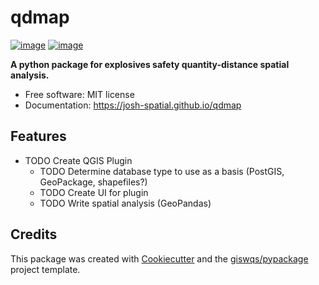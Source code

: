 # qdmap


[![image](https://img.shields.io/pypi/v/qdmap.svg)](https://pypi.python.org/pypi/qdmap)
[![image](https://github.com/josh-spatial/qdmap/workflows/build/badge.svg)](https://github.com/josh-spatial/qdmap/actions?query=workflow%3Abuild)

**A python package for explosives safety quantity-distance spatial analysis.**


-   Free software: MIT license
-   Documentation: https://josh-spatial.github.io/qdmap
    

## Features

-   TODO Create QGIS Plugin
    -   TODO Determine database type to use as a basis (PostGIS, GeoPackage, shapefiles?)
    -   TODO Create UI for plugin
    -   TODO Write spatial analysis (GeoPandas)

## Credits

This package was created with [Cookiecutter](https://github.com/cookiecutter/cookiecutter) and the [giswqs/pypackage](https://github.com/giswqs/pypackage) project template.
